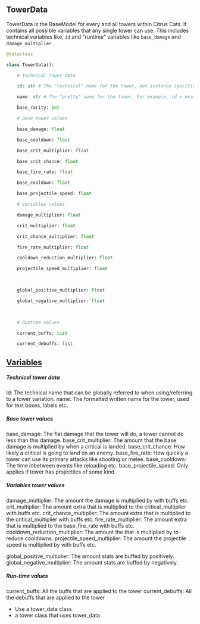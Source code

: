## TowerData

TowerData is the BaseModel for every and all towers within Citrus Cats. It contains all possible variables that any single tower can use. This includes technical variables like, `id` and "runtime" variables like `base_damage` and `damage_multiplier`.

```python
@dataclass

class TowerData():

    # Technical tower data

    id: str # The "technical" name for the tower, not instance specific (should be same as variable name for convention and ease of access).

    name: str # The "pretty" name for the tower. For example, id = example_tower | name = "Example Tower"

    base_rarity: int

    # Base tower values

    base_damage: float

    base_cooldown: float

    base_crit_multiplier: float

    base_crit_chance: float

    base_fire_rate: float

    base_cooldown: float

    base_projectile_speed: float

    # Variables values

    damage_multiplier: float

    crit_multiplier: float

    crit_chance_multiplier: float

    fire_rate_multiplier: float

    cooldown_reduction_multiplier: float

    projectile_speed_multiplier: float

  

    global_positive_multiplier: float

    global_negative_multiplier: float

  

    # Runtime values

    current_buffs: list

    current_debuffs: list
```

## <u>Variables</u>

##### Technical tower data 
Id: The technical name that can be globally referred to when using/referring to a tower variation.
name: The formatted written name for the tower, used for text boxes, labels etc.
##### Base tower values 
base_damage: The flat damage that the tower will do, a tower cannot do less than this damage.
base_crit_multiplier: The amount that the base damage is multiplied by when a critical is landed.
base_crit_chance: How likely a critical is going to land on an enemy.
base_fire_rate: How quickly a tower can use its primary attacks like shooting or melee.
base_cooldown: The time inbetween events like reloading etc.
base_projectile_speed: Only applies if tower has projectiles of some kind.

##### Variables tower values
damage_multiplier: The amount the damage is multiplied by with buffs etc.
crit_multiplier: The amount extra that is multiplied to the critical_multiplier with buffs etc.
crit_chance_multiplier: The amount extra that is multiplied to the critical_multiplier with buffs etc.
fire_rate_multiplier: The amount extra that is multiplied to the base_fire_rate with buffs etc.
cooldown_reduction_multiplier: The amount the that is multiplied by to reduce cooldowns.
projectile_speed_multiplier: The amount the projectile speed is multiplied by with buffs etc.

global_positive_multiplier: The amount stats are buffed by positively. 
global_negative_multiplier: The amount stats are buffed by negatively. 

##### Run-time values
current_buffs: All the buffs that are applied to the tower
current_debuffs: All the debuffs that are applied to the tower


- Use a tower_data class
- a tower class that uses tower_data

